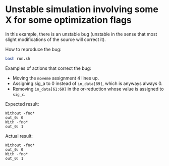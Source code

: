 # Unstable simulation involving some X for some optimization flags

In this example, there is an unstable bug (unstable in the sense that most slight modifications of the source will correct it).

How to reproduce the bug:
```bash
bash run.sh
```

Examples of actions that correct the bug:
- Moving the `moveme` assignment 4 lines up.
- Assigning sig_a to 0 instead of `in_data[89]`, which is anyways always 0.
- Removing `in_data[61:60]` in the or-reduction whose value is assigned to `sig_c`.

Expected result:
```
Without -fno*
out_0: 0
With -fno*
out_0: 1
```

Actual result:
```
Without -fno*
out_0: 0
With -fno*
out_0: 1
```
